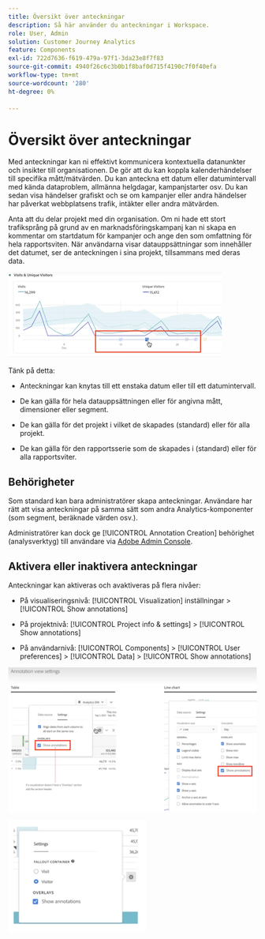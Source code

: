```yaml
---
title: Översikt över anteckningar
description: Så här använder du anteckningar i Workspace.
role: User, Admin
solution: Customer Journey Analytics
feature: Components
exl-id: 722d7636-f619-479a-97f1-3da23e8f7f83
source-git-commit: 4940f26c6c3b0b1f8baf0d715f4190c7f0f40efa
workflow-type: tm+mt
source-wordcount: '280'
ht-degree: 0%

---
```


# Översikt över anteckningar

Med anteckningar kan ni effektivt kommunicera kontextuella datanunkter och insikter till organisationen. De gör att du kan koppla kalenderhändelser till specifika mått/mätvärden. Du kan anteckna ett datum eller datumintervall med kända dataproblem, allmänna helgdagar, kampanjstarter osv. Du kan sedan visa händelser grafiskt och se om kampanjer eller andra händelser har påverkat webbplatsens trafik, intäkter eller andra mätvärden.

Anta att du delar projekt med din organisation. Om ni hade ett stort trafiksprång på grund av en marknadsföringskampanj kan ni skapa en kommentar om startdatum för kampanjer och ange den som omfattning för hela rapportsviten. När användarna visar datauppsättningar som innehåller det datumet, ser de anteckningen i sina projekt, tillsammans med deras data.

![](assets/multi-day.png)

Tänk på detta:

* Anteckningar kan knytas till ett enstaka datum eller till ett datumintervall.

* De kan gälla för hela datauppsättningen eller för angivna mått, dimensioner eller segment.

* De kan gälla för det projekt i vilket de skapades (standard) eller för alla projekt.

* De kan gälla för den rapportsserie som de skapades i (standard) eller för alla rapportsviter.

## Behörigheter

Som standard kan bara administratörer skapa anteckningar. Användare har rätt att visa anteckningar på samma sätt som andra Analytics-komponenter (som segment, beräknade värden osv.).

Administratörer kan dock ge [!UICONTROL Annotation Creation] behörighet (analysverktyg) till användare via [Adobe Admin Console](https://experienceleague.adobe.com/docs/analytics/admin/admin-console/permissions/analytics-tools.html).

## Aktivera eller inaktivera anteckningar

Anteckningar kan aktiveras och avaktiveras på flera nivåer:

* På visualiseringsnivå: [!UICONTROL Visualization] inställningar > [!UICONTROL Show annotations]

* På projektnivå: [!UICONTROL Project info & settings] > [!UICONTROL Show annotations]

* På användarnivå: [!UICONTROL Components] > [!UICONTROL User preferences] > [!UICONTROL Data] > [!UICONTROL Show annotations]

![](assets/show-ann.png)

![](assets/show-ann2.png)
